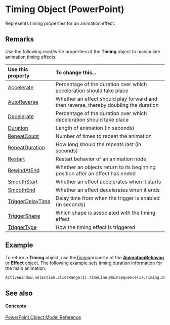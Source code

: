 
# Timing Object (PowerPoint)

Represents timing properties for an animation effect.


## Remarks

Use the following read/write properties of the  **Timing** object to manipulate animation timing effects.



|**Use this property**|**To change this...**|
|:-----|:-----|
|[Accelerate](3e1a7b53-e398-e814-56ed-9df19bb26a0d.md)|Percentage of the duration over which acceleration should take place|
|[AutoReverse](82137189-a7f0-bacc-0550-41c9b5ff9ded.md)|Whether an effect should play forward and then reverse, thereby doubling the duration|
|[Decelerate](3bf6fc1b-8f14-ef9a-cf70-69a93729f5bf.md)|Percentage of the duration over which deceleration should take place|
|[Duration](f8c47dda-9687-e437-8038-dae11c022914.md)|Length of animation (in seconds)|
|[RepeatCount](71d31607-6006-f2c0-cfa3-3711791331bc.md)|Number of times to repeat the animation|
|[RepeatDuration](8c69f0a7-224a-db67-2a94-0237f55f184e.md)|How long should the repeats last (in seconds)|
|[Restart](0dd82d15-aa92-1de9-6406-957710c26fb6.md)|Restart behavior of an animation node|
|[RewindAtEnd](2055f5aa-10d4-45a7-f25d-afaa924f0937.md)|Whether an objects return to its beginning position after an effect has ended|
|[SmoothStart](7e2f3578-7367-748d-7e3c-cd4643a71e9d.md)|Whether an effect accelerates when it starts|
|[SmoothEnd](4d5d746b-ed5f-e708-287f-62e02684040c.md)|Whether an effect decelerates when it ends|
|[TriggerDelayTime](4d14ffb0-e966-4708-ba30-4a9a1fe34766.md)|Delay time from when the trigger is enabled (in seconds)|
|[TriggerShape](0b9431d2-0cea-d279-4aa7-24dd145e987e.md)|Which shape is associated with the timing effect|
|[TriggerType](a868c747-6088-df48-3c93-50f4ab24ae85.md)|How the timing effect is triggered|

## Example

To return a  **Timing** object, use the[Timing](343f11d4-04bf-2637-dbbc-dc3256d57940.md)property of the  **[AnimationBehavior](70eeb4aa-b9ba-ff7d-93ee-425cf191a6cb.md)** or **[Effect](359ac3da-86cd-8003-d691-349d20fd1777.md)** object. The following example sets timing duration information for the main animation.


```vb
ActiveWindow.Selection.SlideRange(1).TimeLine.MainSequence(1).Timing.Duration = 5
```


## See also


#### Concepts


[PowerPoint Object Model Reference](00acd64a-5896-0459-39af-98df2849849e.md)
